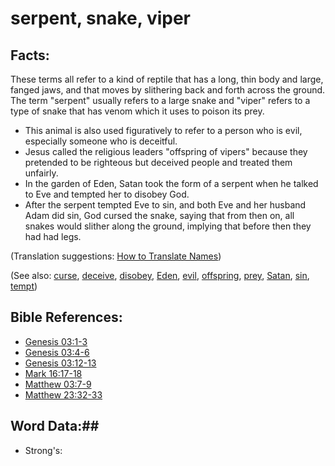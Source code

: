 # serpent, snake, viper #

## Facts: ##

These terms all refer to a kind of reptile that has a long, thin body and large, fanged jaws, and that moves by slithering back and forth across the ground. The term "serpent" usually refers to a large snake and "viper" refers to a type of snake that has venom which it uses to poison its prey.

* This animal is also used figuratively to refer to a person who is evil, especially someone who is deceitful.
* Jesus called the religious leaders "offspring of vipers" because they pretended to be righteous but deceived people and treated them unfairly.
* In the garden of Eden, Satan took the form of a serpent when he talked to Eve and tempted her to disobey God.
* After the serpent tempted Eve to sin, and both Eve and her husband Adam did sin, God cursed the snake, saying that from then on, all snakes would slither along the ground, implying that before then they had had legs.

(Translation suggestions:  [How to Translate Names](rc://en/ta/man/translate/translate-names))

(See also: [curse](../kt/curse.md), [deceive](../kt/deceive.md), [disobey](../other/disobey.md), [Eden](../other/eden.md), [evil](../kt/evil.md), [offspring](../other/offspring.md), [prey](../other/prey.md), [Satan](../kt/satan.md), [sin](../kt/sin.md), [tempt](../kt/tempt.md))

## Bible References: ##

* [Genesis 03:1-3](rc://en/tn/help/gen/03/01)
* [Genesis 03:4-6](rc://en/tn/help/gen/03/04)
* [Genesis 03:12-13](rc://en/tn/help/gen/03/12)
* [Mark 16:17-18](rc://en/tn/help/mrk/16/17)
* [Matthew 03:7-9](rc://en/tn/help/mat/03/07)
* [Matthew 23:32-33](rc://en/tn/help/mat/23/32)

## Word Data:##

* Strong's: 

